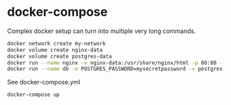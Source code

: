 # docker-compose
Complex docker setup can turn into multiple very long commands.  
```bash
docker network create my-network
docker volume create nginx-data
docker volume create postgres-data
docker run --name nginx -v nginx-data:/usr/share/nginx/html -p 80:80 --network my-network -d nginx
docker run --name db -e POSTGRES_PASSWORD=mysecretpassword -v postgres-data:/var/lib/postgresql/data -p 5432:5432 --network my-network -d postgres
```
See docker-compose.yml
```bash
docker-compose up
```
